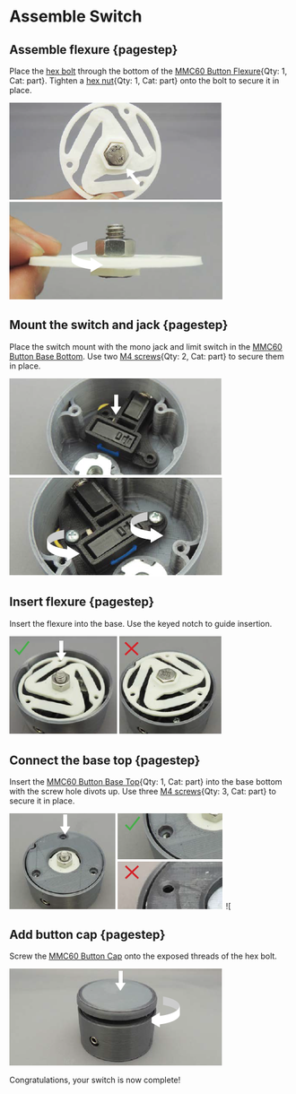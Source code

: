[MMC60 Button Flexure]:Parts.yaml#MMC60_Button_Flexure
[MMC60 Button Base Bottom]:Parts.yaml#MMC60_Button_Base_Bottom
[MMC60 Button Base Top]:Parts.yaml#MMC60_Button_Base_Top
[MMC60 Button Cap]:Parts.yaml#MMC60_Button_Cap
[hex bolt]:Parts.yaml#Hex_Bolt
[hex nut]:Parts.yaml#Hex_Nut
[M4 screws]:Parts.yaml#M4x3/8Pan_Steel
[No.2 Phillips screwdriver]:Parts.yaml#Screwdriver_Philips_No2

# Assemble Switch

## Assemble flexure {pagestep}

Place the [hex bolt] through the bottom of the [MMC60 Button Flexure]{Qty: 1, Cat: part}. Tighten a [hex nut]{Qty: 1, Cat: part}
onto the bolt to secure it in place.

![](images/Place_Bolt.png)
![](images/Add_Hex_nut.png)

## Mount the switch and jack {pagestep}

Place the switch mount with the mono jack and limit switch in the [MMC60 Button Base Bottom]. Use two [M4 screws]{Qty: 2, Cat: part}
to secure them in place.

![](images/Place_Electronics.png)
![](images/Add_Electronics_Screws.png)

## Insert flexure {pagestep}

Insert the flexure into the base. Use the keyed notch to guide insertion.

![](images/Add_Flexure.png)

## Connect the base top {pagestep}

Insert the [MMC60 Button Base Top]{Qty: 1, Cat: part} into the base bottom with the screw hole divots up. Use three [M4 screws]{Qty: 3, Cat: part}
to secure it in place.

![](images/Place_Base_Top.png)
![[](images/Add_Base_Screws.png)

## Add button cap {pagestep}

Screw the [MMC60 Button Cap] onto the exposed threads of the hex bolt. 

![](images/Tighten_Cap.png)

Congratulations, your switch is now complete!





